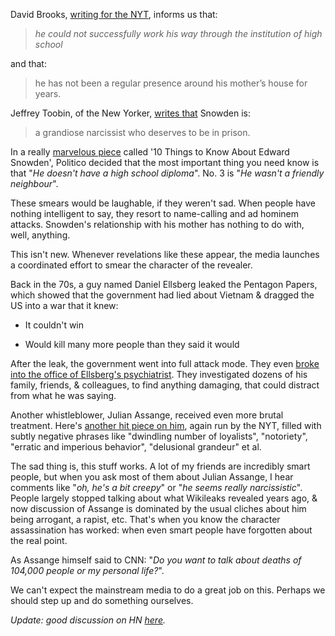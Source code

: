 David Brooks, [writing for the NYT](http://www.nytimes.com/2013/06/11/opinion/brooks-the-solitary-leaker.html?ref=davidbrooks), informs us that: 

><i>he could not successfully 
work his way through the institution of high school</i> 

and that: 

>he has not 
been a regular presence around his mother’s house for years.

Jeffrey 
Toobin, of the New Yorker, [writes that](http://www.newyorker.com/online/blogs/comment/2013/06/edward-snowden-nsa-leaker-is-no-hero.html) Snowden is: 

>a grandiose 
narcissist who deserves to be in prison.

In a really [marvelous piece](http://www.politico.com/story/2013/06/10-things-to-know-about-edward-snowden-92491.html?hp=r2) called '10 Things to Know About Edward Snowden', Politico decided that the most important thing you need know is that "<i>He doesn't have a high school diploma</i>". No. 3 is "<i>He wasn't a friendly neighbour</i>".

These smears would be laughable, if they weren't sad. When people have nothing intelligent to say, they resort to name-calling and ad 
hominem attacks. Snowden's relationship with his mother has nothing to do with, well, anything.

This isn't new. Whenever revelations like these appear, the media launches a coordinated effort to smear the character of the revealer. 
 
Back in the 70s, a guy named Daniel Ellsberg leaked the Pentagon Papers, which 
showed that the government had lied about Vietnam & dragged the US into a war 
that it knew:

- It couldn't win

- Would kill many more people than 
they said it would

After the leak, the government went into full attack mode. They even [broke into the office of Ellsberg's psychiatrist](http://www.historycommons.org/timeline.jsp?nixon_and_watergate_tmln_pentagon_papers=nixon_and_watergate_tmln_ellsberg_break_in&timeline=nixon_and_watergate_tmln). They investigated dozens of his family, friends, & colleagues, to find anything damaging, that could distract from what he was saying. 

Another whistleblower, Julian Assange, received even more brutal treatment. Here's [another hit piece on him](http://www.nytimes.com/2010/10/24/world/24assange.html?hp), again run by the NYT, filled with subtly negative phrases like "dwindling number of loyalists", "notoriety", "erratic and imperious behavior", "delusional grandeur" et al.

The sad thing is, this stuff works. A lot of my friends are incredibly smart people, but when you ask most of them about Julian Assange, I hear comments like "<i>oh, he's a bit creepy</i>" or "<i>he seems really narcissistic</i>". People largely stopped talking about what Wikileaks revealed years ago, & now discussion of Assange is dominated by the usual cliches about him being arrogant, a rapist, etc. That's when you know the character assassination has worked: when even smart people have forgotten about the real point.

As Assange himself said to CNN: "<i>Do you want to talk about deaths of 104,000 people or my personal life?</i>". 

We can't expect the mainstream media to do a great job on this. Perhaps we should step up and do something ourselves.

<i>Update: good discussion on HN [here](http://news.ycombinator.com/item?id=5862195).</i>